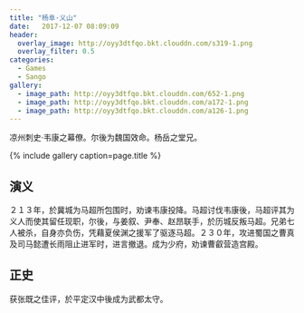 ```yaml
---
title: "杨阜·义山"
date:   2017-12-07 08:09:09
header:
  overlay_image: http://oyy3dtfqo.bkt.clouddn.com/s319-1.png
  overlay_filter: 0.5
categories:
  - Games
  - Sango
gallery:
  - image_path: http://oyy3dtfqo.bkt.clouddn.com/652-1.png
  - image_path: http://oyy3dtfqo.bkt.clouddn.com/a172-1.png
  - image_path: http://oyy3dtfqo.bkt.clouddn.com/a126-1.png
---
```


凉州刺史·韦康之幕僚。尔後为魏国效命。杨岳之堂兄。

{% include gallery caption=page.title %}

## 演义

２１３年，於冀城为马超所包围时，劝谏韦康投降。马超讨伐韦康後，马超评其为义人而使其留任现职，尔後，与姜叙、尹奉、赵昂联手，於历城反叛马超。兄弟七人被杀，自身亦负伤，凭藉夏侯渊之援军了驱逐马超。２３０年，攻进蜀国之曹真及司马懿遭长雨阻止进军时，进言撤退。成为少府，劝谏曹叡营造宫殿。

## 正史

获张既之佳评，於平定汉中後成为武都太守。